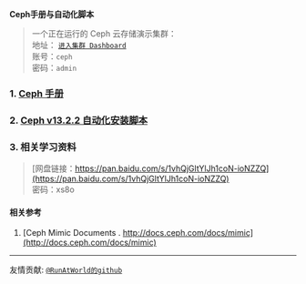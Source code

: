 **Ceph手册与自动化脚本**  

>	一个正在运行的 Ceph 云存储演示集群：   
>	地址： [`进入集群 Dashboard`](https://ec2-52-82-29-154.cn-northwest-1.compute.amazonaws.com.cn:8092)   
>	账号：`ceph`  
>	密码：`admin`  

### 1. [Ceph 手册](./doc/README.md)
### 2. [Ceph v13.2.2 自动化安装脚本](./ceph_cluster-template_v13.2.2/README.md)
### 3. 相关学习资料
>[网盘链接：https://pan.baidu.com/s/1vhQjGltYlJh1coN-ioNZZQ](https://pan.baidu.com/s/1vhQjGltYlJh1coN-ioNZZQ)    
>密码：xs8o

#### 相关参考
1. [Ceph Mimic Documents . http://docs.ceph.com/docs/mimic](http://docs.ceph.com/docs/mimic)
----
友情贡献: [`@RunAtWorld的github`](https://github.com/RunAtWorld)
